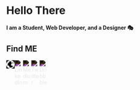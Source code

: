 # Hello There

**I am a Student, Web Developer, and a Designer 🎭**

## Find ME

[<img title="Portfolio" align="left" alt="portfolio" width="22px" style="filter: invert();" src="https://raw.githubusercontent.com/iconic/open-iconic/master/svg/globe.svg" />][portfolio]
[<img title="LinkedIn" align="left" alt="LinkedIn" width="22px" style="filter: invert();" src="https://cdn.jsdelivr.net/npm/simple-icons@v3/icons/linkedin.svg" />][linkedin]
[<img title="Medium" align="left" alt="Medium" width="22px" style="filter: invert();" src="https://cdn.jsdelivr.net/npm/simple-icons@v3/icons/medium.svg" />][medium]
[<img title="Twitter" align="left" alt="Twitter" width="22px" style="filter: invert();" src="https://cdn.jsdelivr.net/npm/simple-icons@v3/icons/twitter.svg" />][twitter]
[<img title="Dribbble" align="left" alt="Dribbble" width="22px" style="filter: invert();" src="https://cdn.jsdelivr.net/npm/simple-icons@v3/icons/dribbble.svg" />][dribbble]

[portfolio]: https://saiduriad.web.app/
[twitter]: https://twitter.com/RiadSaidur
[medium]: https://riadsaidur.medium.com/
[dribbble]: https://dribbble.com/RiadSaidur
[linkedin]: https://www.linkedin.com/in/riadsaidur/